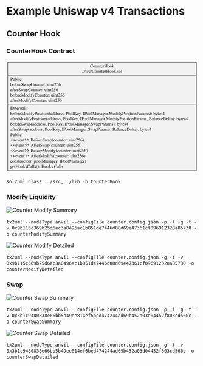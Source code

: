 # Example Uniswap v4 Transactions

## Counter Hook

### CounterHook Contract

![CounterHook Contract](./CounterHook.svg)

```
sol2uml class ../src,../lib -b CounterHook
```

<!-- ### Pool Setup

[Counter Swap](./counterSwap.svg)

```
tx2uml --nodeType anvil --configFile counter.config.json -t -l -g -v 0x9cf249890694687e28f66952c3a0469e9150dc788c2a4983ba7e373433270c44,0xc1756dfb5669fe320edb26f99150f836448b07aed75b453604fe3af20ba97e72,0x02ff4b04a82193eba7247358a09a1d0630159a0e54d946d1d45a10dff6ce3388 -o counterSetup
``` -->

### Modify Liquidity

![Counter Modify Summary](./counterModifySummary.svg)

```
tx2uml --nodeType anvil --configFile counter.config.json -p -l -g -t -v 0x9b115c369b25d6ec3a0496ac1b851de7446d08d69e47361cf096912328a85730 -o counterModifySummary
```

![Counter Modify Detailed](./counterModifyDetailed.svg)

```
tx2uml --nodeType anvil --configFile counter.config.json -g -t -v 0x9b115c369b25d6ec3a0496ac1b851de7446d08d69e47361cf096912328a85730 -o counterModifyDetailed
```

### Swap

![Counter Swap Summary](./counterSwapSummary.svg)

```
tx2uml --nodeType anvil --configFile counter.config.json -p -l -g -t -v 0x3b1c9480838e66bb5b49ee814ef6bed474244ad69b452a03d04452f803cd560c -o counterSwapSummary
```

![Counter Swap Detailed](./counterSwapDetailed.svg)

```
tx2uml --nodeType anvil --configFile counter.config.json -g -t -v 0x3b1c9480838e66bb5b49ee814ef6bed474244ad69b452a03d04452f803cd560c -o counterSwapDetailed
```
